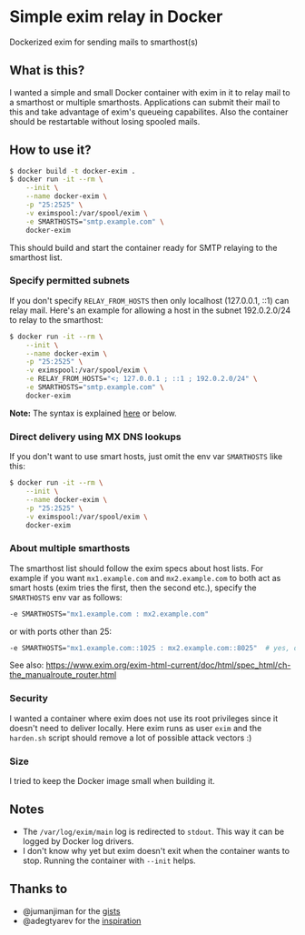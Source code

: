 # Simple exim relay in Docker
Dockerized exim for sending mails to smarthost(s)

## What is this?

I wanted a simple and small Docker container with exim in it to relay mail to a smarthost or multiple smarthosts.
Applications can submit their mail to this and take advantage of exim's queueing capabilites.
Also the container should be restartable without losing spooled mails.

## How to use it?

```bash
$ docker build -t docker-exim .
$ docker run -it --rm \
    --init \
    --name docker-exim \
    -p "25:2525" \
    -v eximspool:/var/spool/exim \
    -e SMARTHOSTS="smtp.example.com" \
    docker-exim
```
This should build and start the container ready for SMTP relaying to the smarthost list.

### Specify permitted subnets

If you don't specify `RELAY_FROM_HOSTS` then only localhost (127.0.0.1, ::1) can relay mail.
Here's an example for allowing a host in the subnet 192.0.2.0/24 to relay to the smarthost:

```bash
$ docker run -it --rm \
    --init \
    --name docker-exim \
    -p "25:2525" \
    -v eximspool:/var/spool/exim \
    -e RELAY_FROM_HOSTS="<; 127.0.0.1 ; ::1 ; 192.0.2.0/24" \
    -e SMARTHOSTS="smtp.example.com" \
    docker-exim
```

**Note:** The syntax is explained [here](https://www.exim.org/exim-html-current/doc/html/spec_html/ch-domain_host_address_and_local_part_lists.html#SECTnamedlists) or below.

### Direct delivery using MX DNS lookups

If you don't want to use smart hosts, just omit the env var `SMARTHOSTS` like this:

```bash
$ docker run -it --rm \
    --init \
    --name docker-exim \
    -p "25:2525" \
    -v eximspool:/var/spool/exim \
    docker-exim
```

### About multiple smarthosts

The smarthost list should follow the exim specs about host lists.
For example if you want `mx1.example.com` and `mx2.example.com` to both act as smart hosts (exim tries the first, then the second etc.), specify the `SMARTHOSTS` env var as follows:

```bash
-e SMARTHOSTS="mx1.example.com : mx2.example.com"
```

or with ports other than 25:

```bash
-e SMARTHOSTS="mx1.example.com::1025 : mx2.example.com::8025"  # yes, double colon (::)
```

See also: https://www.exim.org/exim-html-current/doc/html/spec_html/ch-the_manualroute_router.html

### Security

I wanted a container where exim does not use its root privileges since it doesn't need to deliver locally. Here exim runs as user `exim` and the `harden.sh` script should remove a lot of possible attack vectors :)

### Size

I tried to keep the Docker image small when building it.

## Notes

* The `/var/log/exim/main` log is redirected to `stdout`. This way it can be logged by Docker log drivers.
* I don't know why yet but exim doesn't exit when the container wants to stop. Running the container with `--init` helps.

## Thanks to

* @jumanjiman for the [gists](https://gist.github.com/jumanjiman/da6935986c1d1d2a7451)
* @adegtyarev for the [inspiration](https://github.com/adegtyarev/docker-exim)
